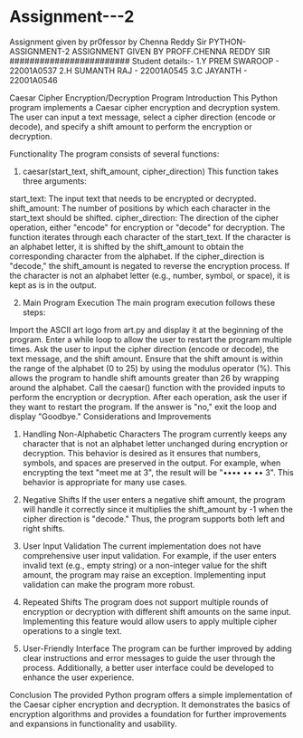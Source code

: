 # Assignment---2
Assignment given by pr0fessor by Chenna Reddy Sir
PYTHON-ASSIGNMENT-2
ASSIGNMENT GIVEN BY PROFF.CHENNA REDDY SIR ######################## Student details:- 1.Y PREM SWAROOP - 22001A0537 2.H SUMANTH RAJ - 22001A0545 3.C JAYANTH - 22001A0546

Caesar Cipher Encryption/Decryption Program
Introduction
This Python program implements a Caesar cipher encryption and decryption system. The user can input a text message, select a cipher direction (encode or decode), and specify a shift amount to perform the encryption or decryption.

Functionality
The program consists of several functions:

1. caesar(start_text, shift_amount, cipher_direction)
This function takes three arguments:

start_text: The input text that needs to be encrypted or decrypted.
shift_amount: The number of positions by which each character in the start_text should be shifted.
cipher_direction: The direction of the cipher operation, either "encode" for encryption or "decode" for decryption.
The function iterates through each character of the start_text. If the character is an alphabet letter, it is shifted by the shift_amount to obtain the corresponding character from the alphabet. If the cipher_direction is "decode," the shift_amount is negated to reverse the encryption process. If the character is not an alphabet letter (e.g., number, symbol, or space), it is kept as is in the output.

2. Main Program Execution
The main program execution follows these steps:

Import the ASCII art logo from art.py and display it at the beginning of the program.
Enter a while loop to allow the user to restart the program multiple times.
Ask the user to input the cipher direction (encode or decode), the text message, and the shift amount.
Ensure that the shift amount is within the range of the alphabet (0 to 25) by using the modulus operator (%). This allows the program to handle shift amounts greater than 26 by wrapping around the alphabet.
Call the caesar() function with the provided inputs to perform the encryption or decryption.
After each operation, ask the user if they want to restart the program. If the answer is "no," exit the loop and display "Goodbye."
Considerations and Improvements
1. Handling Non-Alphabetic Characters
The program currently keeps any character that is not an alphabet letter unchanged during encryption or decryption. This behavior is desired as it ensures that numbers, symbols, and spaces are preserved in the output. For example, when encrypting the text "meet me at 3", the result will be "•••• •• •• 3". This behavior is appropriate for many use cases.

2. Negative Shifts
If the user enters a negative shift amount, the program will handle it correctly since it multiplies the shift_amount by -1 when the cipher direction is "decode." Thus, the program supports both left and right shifts.

3. User Input Validation
The current implementation does not have comprehensive user input validation. For example, if the user enters invalid text (e.g., empty string) or a non-integer value for the shift amount, the program may raise an exception. Implementing input validation can make the program more robust.

4. Repeated Shifts
The program does not support multiple rounds of encryption or decryption with different shift amounts on the same input. Implementing this feature would allow users to apply multiple cipher operations to a single text.

5. User-Friendly Interface
The program can be further improved by adding clear instructions and error messages to guide the user through the process. Additionally, a better user interface could be developed to enhance the user experience.

Conclusion
The provided Python program offers a simple implementation of the Caesar cipher encryption and decryption. It demonstrates the basics of encryption algorithms and provides a foundation for further improvements and expansions in functionality and usability.
